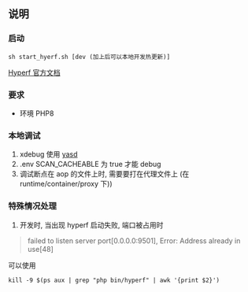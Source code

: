 ## 说明

### 启动
``` 
sh start_hyerf.sh [dev (加上后可以本地开发热更新)] 
```

[Hyperf 官方文档](https://hyperf.wiki/2.2/#/)

### 要求
* 环境 PHP8

### 本地调试
1. xdebug 使用 [yasd](https://github.com/swoole/yasd)
2. .env SCAN_CACHEABLE 为 true 才能 debug
3. 调试断点在 aop 的文件上时, 需要要打在代理文件上 (在 runtime/container/proxy 下))

### 特殊情况处理
1. 开发时, 当出现 hyperf 启动失败, 端口被占用时
> failed to listen server port[0.0.0.0:9501], Error: Address already in use[48]

可以使用
```
kill -9 $(ps aux | grep "php bin/hyperf" | awk '{print $2}')
```

